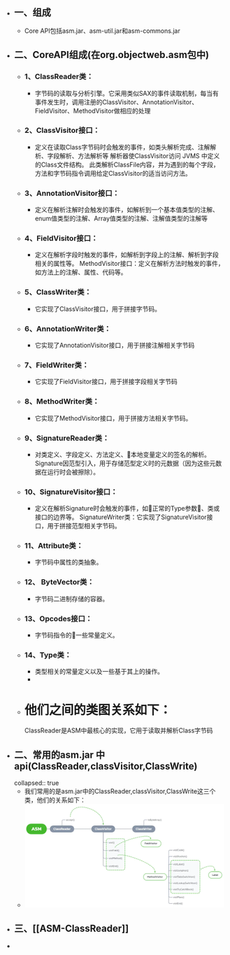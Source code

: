 - ## 一、组成
	- Core API包括asm.jar、asm-util.jar和asm-commons.jar
- ## 二、CoreAPI组成(在org.objectweb.asm包中)
	- ### 1、ClassReader类：
		- 字节码的读取与分析引擎。它采用类似SAX的事件读取机制，每当有事件发生时，调用注册的ClassVisitor、AnnotationVisitor、FieldVisitor、MethodVisitor做相应的处理
	- ### 2、ClassVisitor接口：
		- 定义在读取Class字节码时会触发的事件，如类头解析完成、注解解析、字段解析、方法解析等
		   解析器使ClassVisitor访问 JVMS 中定义的Class文件结构。 此类解析ClassFile内容，并为遇到的每个字段，方法和字节码指令调用给定ClassVisitor的适当访问方法。
	- ### 3、AnnotationVisitor接口：
		- 定义在解析注解时会触发的事件，如解析到一个基本值类型的注解、enum值类型的注解、Array值类型的注解、注解值类型的注解等
	- ### 4、FieldVisitor接口：
		- 定义在解析字段时触发的事件，如解析到字段上的注解、解析到字段相关的属性等。
		   MethodVisitor接口：定义在解析方法时触发的事件，如方法上的注解、属性、代码等。
	- ### 5、ClassWriter类：
		- 它实现了ClassVisitor接口，用于拼接字节码。
	- ### 6、AnnotationWriter类：
		- 它实现了AnnotationVisitor接口，用于拼接注解相关字节码
	- ### 7、FieldWriter类：
		- 它实现了FieldVisitor接口，用于拼接字段相关字节码
	- ### 8、MethodWriter类：
		- 它实现了MethodVisitor接口，用于拼接方法相关字节码。
	- ### 9、SignatureReader类：
		- 对类定义、字段定义、方法定义、本地变量定义的签名的解析。Signature因范型引入，用于存储范型定义时的元数据（因为这些元数据在运行时会被擦除）。
	- ### 10、SignatureVisitor接口：
		- 定义在解析Signature时会触发的事件，如正常的Type参数、类或接口的边界等。
		   SignatureWriter类：它实现了SignatureVisitor接口，用于拼接范型相关字节码。
	- ### 11、Attribute类：
		- 字节码中属性的类抽象。
	- ### 12、 ByteVector类：
		- 字节码二进制存储的容器。
	- ### 13、Opcodes接口：
		- 字节码指令的一些常量定义。
	- ### 14、Type类：
		- 类型相关的常量定义以及一些基于其上的操作。
		-
	- # 他们之间的类图关系如下：
	   ClassReader是ASM中最核心的实现，它用于读取并解析Class字节码
- ## 二、常用的asm.jar 中api(ClassReader,classVisitor,ClassWrite)
  collapsed:: true
	- 我们常用的是asm.jar中的ClassReader,classVisitor,ClassWrite这三个类，他们的关系如下：
	- ![image.png](../assets/image_1678429847944_0.png)
- ## 三、[[ASM-ClassReader]]
-